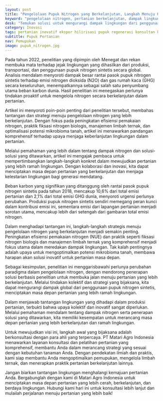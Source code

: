 ```yaml
---
layout: post
title: "Pengelolaan Pupuk Nitrogen yang Berkelanjutan, Langkah Menuju Pertanian yang Ramah Lingkungan"
keyword: "pengelolaan nitrogen, pertanian berkelanjutan, dampak lingkungan, pupuk nitrogen sintetis, efisiensi pemakaian nitrogen, matari agro Indonesia"
desk: "Temukan solusi untuk mengurangi dampak lingkungan dari penggunaan pupuk nitrogen sintetis dalam artikel ini. Dari penelitian terbaru hingga strategi praktis, pelajari langkah-langkah menuju pertanian yang lebih berkelanjutan."
category: Inovasi
tags: pertanian inovatif ekspor hilirisasi pupuk regenerasi konsultan ketahanan pangan
subtitle: Pupuk Pertanian
nav: Pemupukan
image: pupuk_nitrogen.jpg
---
```


Pada tahun 2022, penelitian yang dipimpin oleh Menegat dan rekan membuka mata terhadap jejak lingkungan yang dihasilkan dari produksi, transportasi, dan penggunaan pupuk nitrogen sintetis secara global. Analisis mendalam menyoroti dampak besar rantai pasok pupuk nitrogen sintetis terhadap emisi nitrogen dioksida (N2O) dan gas rumah kaca (GHG) secara keseluruhan, menempatkannya sebagai salah satu penyumbang utama beban karbon dunia. Hasil penelitian ini menegaskan perlunya tindakan proaktif untuk mengelola nitrogen secara berkelanjutan dalam pertanian.

Artikel ini menyoroti poin-poin penting dari penelitian tersebut, membahas tantangan dan strategi menuju pengelolaan nitrogen yang lebih berkelanjutan. Dengan fokus pada peningkatan efisiensi pemakaian nitrogen, praktik fiksasi nitrogen biologis, manajemen limbah ternak, dan optimalisasi potensi mikrobioma tanah, artikel ini menawarkan pandangan komprehensif terhadap upaya menjaga keberlanjutan lingkungan dalam pertanian.

Melalui pemahaman yang lebih dalam tentang dampak nitrogen dan solusi-solusi yang ditawarkan, artikel ini mengajak pembaca untuk mempertimbangkan langkah-langkah konkret dalam mewujudkan pertanian yang lebih ramah lingkungan. Dengan kolaborasi dan inovasi, kita dapat menciptakan masa depan pertanian yang berkelanjutan dan menjaga kelestarian lingkungan bagi generasi mendatang.

Beban karbon yang signifikan yang ditanggung oleh rantai pasok pupuk nitrogen sintetis pada tahun 2018, mencakup 10,6% dari total emisi pertanian dan 2,1% dari total emisi GHG dunia, menyoroti urgensi perlunya perubahan. Produksi pupuk nitrogen sintetis sendiri memegang peran kunci dalam kontribusi emisi ini, sementara emisi dari lapangan pertanian menjadi sorotan utama, mencakup lebih dari setengah dari gambaran total emisi nitrogen.

Dalam menghadapi tantangan ini, langkah-langkah strategis menuju pengelolaan nitrogen yang berkelanjutan menjadi semakin penting. Peningkatan efisiensi pemakaian nitrogen (NUE) dan praktik seperti fiksasi nitrogen biologis dan manajemen limbah ternak yang komprehensif menjadi fokus utama dalam meredakan dampak lingkungan. Tak kalah pentingnya adalah upaya untuk mengoptimalkan potensi mikrobioma tanah, membawa harapan akan solusi inovatif untuk pertanian masa depan.

Sebagai kesimpulan, penelitian ini menggarisbawahi perlunya perubahan paradigma dalam pengelolaan nitrogen, dengan mendorong penerapan solusi berbasis penelitian untuk membuka jalan menuju pertanian yang lebih berkelanjutan. Melalui tindakan kolektif dan strategi yang bijaksana, kita dapat mengurangi dampak global dari penggunaan pupuk nitrogen sintetis, menciptakan masa depan pertanian yang lebih ramah lingkungan.

Dalam menjawab tantangan lingkungan yang dihadapi dalam produksi pertanian, terbukti bahwa upaya kolektif dan inovatif sangat diperlukan. Melalui pemahaman mendalam tentang dampak nitrogen serta penerapan solusi yang ditawarkan, kita memiliki kesempatan untuk merancang masa depan pertanian yang lebih berkelanjutan dan ramah lingkungan.

Untuk mewujudkan visi ini, langkah awal yang bijaksana adalah berkonsultasi dengan para ahli yang terpercaya. PT Matari Agro Indonesia menawarkan layanan konsultasi dan pelatihan pertanian yang komprehensif, membantu Anda dalam merancang strategi yang sesuai dengan kebutuhan tanaman Anda. Dengan pendekatan ilmiah dan praktis, kami siap membantu Anda mengoptimalkan pemupukan, mengelola limbah ternak, dan menerapkan praktik pertanian berkelanjutan lainnya.

Jangan biarkan tantangan lingkungan menghalangi kemajuan pertanian Anda. Bergabunglah dengan kami di Matari Agro Indonesia untuk menciptakan masa depan pertanian yang lebih cerah, berkelanjutan, dan berdaya lingkungan. Hubungi kami hari ini untuk konsultasi lebih lanjut dan mulailah perjalanan menuju pertanian yang lebih baik!
